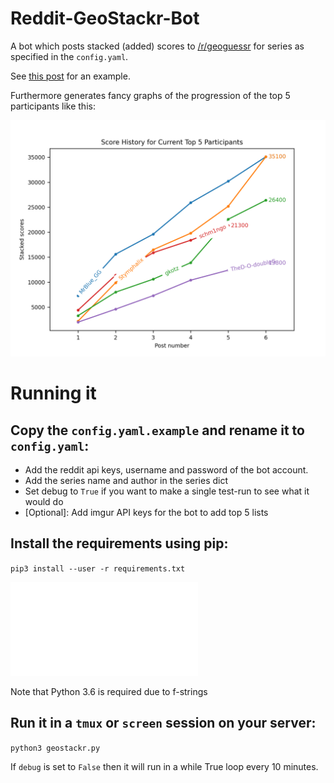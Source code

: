 # Reddit-GeoStackr-Bot

A bot which posts stacked (added) scores to [/r/geoguessr](https://reddit.com/r/geoguessr) for series as specified in the `config.yaml`.

See [this post](https://www.reddit.com/r/geoguessr/comments/jcs257/3_october_streak_stacker_7/g9373r3?utm_source=share&utm_medium=web2x&context=3) for an example.

Furthermore generates fancy graphs of the progression of the top 5 participants like this:

![Graph of top 5 participants of a series](media/graph.png)


# Running it

## Copy the `config.yaml.example` and rename it to `config.yaml`:

* Add the reddit api keys, username and password of the bot account.
* Add the series name and author in the series dict
* Set debug to `True` if you want to make a single test-run to see what it would do
* [Optional]: Add imgur API keys for the bot to add top 5 lists

## Install the requirements using pip:

`pip3 install --user -r requirements.txt`

![](requirements.txt)

Note that Python 3.6 is required due to f-strings

## Run it in a `tmux` or `screen` session on your server:

`python3 geostackr.py`

If `debug` is set to `False` then it will run in a while True loop every 10 minutes.
